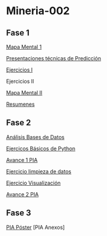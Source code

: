# Mineria-002
## Fase 1

[Mapa Mental 1](https://github.com/SabinaCastillo/Mineria-002/blob/master/MapaMental_1_1804029.pdf)

[Presentaciones técnicas de Predicción](https://github.com/melslzr/Mineria-de-datos/blob/master/Presentacion_Prediccion_002.pdf)

[Ejercicios I](https://github.com/Ragres/Mineria-de-datos-FCFM/blob/master/Laboratorio%201%20MD%20(1).ipynb)

Ejercicios II

[Mapa Mental II](https://github.com/SabinaCastillo/Mineria-002/blob/master/MapaMental_2_1804029.pdf)

[Resumenes](https://github.com/SabinaCastillo/Mineria-002/blob/master/Resumenes_1804029.pdf)

## Fase 2

[Análisis Bases de Datos](https://github.com/SabinaCastillo/Mineria-002/blob/master/AnalisisBD_1804029.pdf)

[Ejercicos Básicos de Python](https://github.com/SabinaCastillo/Mineria-002/blob/master/PythonBasico_1804029.ipynb)

[Avance 1 PIA](https://github.com/1887860ramonctro/Mineria_de_Datos/blob/master/Avance1_PIA_04_Gpo002.pdf)

[Ejercicio limpieza de datos](https://github.com/1887860ramonctro/Mineria_de_Datos/blob/master/Practica_1_Limpieza.ipynb)

[Ejercicio Visualización](https://github.com/Ragres/Mineria-de-datos-FCFM/blob/master/Ejercicio_Visualizacio%CC%81n_Equipo4.ipynb)

[Avance 2 PIA](https://github.com/1887860ramonctro/Mineria_de_Datos/blob/master/AvancePIA_II_002_Equipo4.ipynb)

## Fase 3
[PIA Póster](https://github.com/SabinaCastillo/Mineria-002/blob/master/PIA/PIA_Equipo%204_Gpo2.pdf)
[PIA Anexos]
